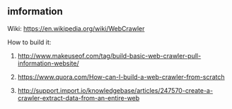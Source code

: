 ## imformation
Wiki: https://en.wikipedia.org/wiki/WebCrawler

How to build it:
1. http://www.makeuseof.com/tag/build-basic-web-crawler-pull-information-website/

2. https://www.quora.com/How-can-I-build-a-web-crawler-from-scratch

3. http://support.import.io/knowledgebase/articles/247570-create-a-crawler-extract-data-from-an-entire-web
